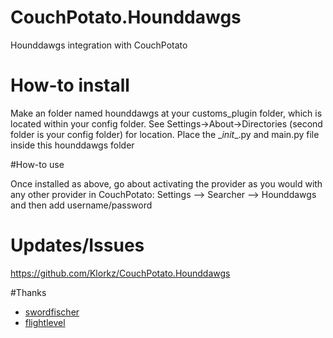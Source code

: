 # CouchPotato.Hounddawgs

Hounddawgs integration with CouchPotato

# How-to install

Make an folder named hounddawgs at your customs_plugin folder, which is located within your config folder. See Settings->About->Directories (second folder is your config folder) for location. Place the \__init__.py and main.py file inside this hounddawgs folder

#How-to use

Once installed as above, go about activating the provider as you would with any other provider in CouchPotato:
Settings --> Searcher --> Hounddawgs and then add username/password

# Updates/Issues
https://github.com/Klorkz/CouchPotato.Hounddawgs

#Thanks
* [swordfischer](https://github.com/swordfischer)
* [flightlevel](https://github.com/flightlevel)
